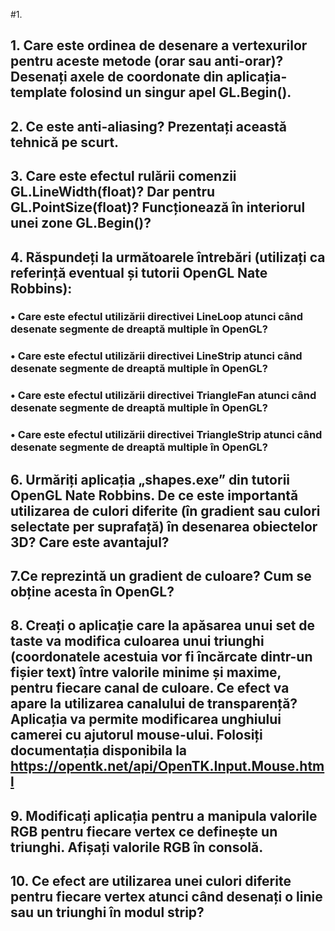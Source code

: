 #1.
## 1. Care este ordinea de desenare a vertexurilor pentru aceste metode (orar sau anti-orar)? Desenați axele de coordonate din aplicația-template folosind un singur apel GL.Begin().
## 2. Ce este anti-aliasing? Prezentați această tehnică pe scurt.
## 3. Care este efectul rulării comenzii GL.LineWidth(float)? Dar pentru GL.PointSize(float)? Funcționează în interiorul unei zone GL.Begin()?
## 4. Răspundeți la următoarele întrebări (utilizați ca referință eventual și tutorii OpenGL Nate Robbins):
### • Care este efectul utilizării directivei LineLoop atunci când desenate segmente de dreaptă multiple în OpenGL?
### • Care este efectul utilizării directivei LineStrip atunci când desenate segmente de dreaptă multiple în OpenGL?
### • Care este efectul utilizării directivei TriangleFan atunci când desenate segmente de dreaptă multiple în OpenGL?
### • Care este efectul utilizării directivei TriangleStrip atunci când desenate segmente de dreaptă multiple în OpenGL?
## 6. Urmăriți aplicația „shapes.exe” din tutorii OpenGL Nate Robbins. De ce este importantă utilizarea de culori diferite (în gradient sau culori selectate per suprafață) în desenarea obiectelor 3D? Care este avantajul?
## 7.Ce reprezintă un gradient de culoare? Cum se obține acesta în OpenGL?
## 8. Creați o aplicație care la apăsarea unui set de taste va modifica culoarea unui triunghi (coordonatele acestuia vor fi încărcate dintr-un fișier text) între valorile minime și maxime, pentru fiecare canal de culoare. Ce efect va apare la utilizarea canalului de transparență? Aplicația va permite modificarea unghiului camerei cu ajutorul mouse-ului. Folosiți documentația disponibila la https://opentk.net/api/OpenTK.Input.Mouse.html
## 9. Modificați aplicația pentru a manipula valorile RGB pentru fiecare vertex ce definește un triunghi. Afișați valorile RGB în consolă.
## 10. Ce efect are utilizarea unei culori diferite pentru fiecare vertex atunci când desenați o linie sau un triunghi în modul strip?
